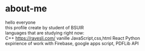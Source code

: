 # about-me
hello everyone <br />
this profile create by student of BSUIR<br />
languages that are studying right now:
<br />
C++ https://ravesli.com/
vanille JavaScript,css,html
React
Python
expirience of work with Firebase, google apps script, PDFLib API

